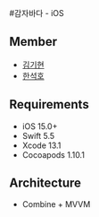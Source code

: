 #감자바다 - iOS

## Member
- [김기현](https://github.com/kiryun)
- [한석호](https://github.com/dp21125)

## Requirements
- iOS 15.0+  
- Swift 5.5  
- Xcode 13.1  
- Cocoapods 1.10.1  

## Architecture
- Combine + MVVM
